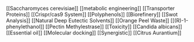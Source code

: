[[Saccharomyces cerevisiae]]
[[metabolic engineering]]
[[Transporter Proteins]]
[[Crispr/cas9 System]]
[[Polyphenols]]
[[Biorefinery]]
[[Swot Analysis]]
[[Natural Deep Eutectic Solvents]]
[[Orange Peel Waste]]
[[(R)-1-phenylethanol]]
[[Pectin Methylestrase]]
[[Toxicity]]
[[Candida albicans]]
[[Essential oil]]
[[Molecular docking]]
[[Synergistic]]
[[Citrus Aurantium]]
